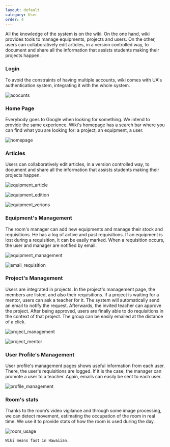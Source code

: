 ```yaml
---
layout: default
category: User
order: 4
---
```


All the knowledge of the system is on the wiki. On the one hand, wiki provides tools to manage equipments, projects and users. On the other, users can collaboratively edit articles, in a version controlled way, to document and share all the information that assists students making their projects happen.

### Login

To avoid the constraints of having multiple accounts, wiki comes with UA's authentication system, integrating it with the whole system.

![acocunts](https://firebasestorage.googleapis.com/v0/b/makerlab-b9b8c.appspot.com/o/wiki%2Fv05%2Fwiki_00.png?alt=media&token=a028710c-4194-472d-89c8-9c15c1662280)

### Home Page

Everybody goes to Google when looking for something. We intend to provide the same experience. Wiki's homepage has a search bar where you can find what you are looking for: a project, an equipment, a user.

![homepage](https://firebasestorage.googleapis.com/v0/b/makerlab-b9b8c.appspot.com/o/wiki%2Fv05%2Fwiki_01.png?alt=media&token=aee88483-a831-4c58-8d99-fe7f79b8a233)

### Articles

Users can collaboratively edit articles, in a version controlled way, to document and share all the information that assists students making their projects happen.

![equipment_article](https://firebasestorage.googleapis.com/v0/b/makerlab-b9b8c.appspot.com/o/wiki%2Fv05%2Fwiki_06.png?alt=media&token=9690ccc8-6fad-4ae3-a7ab-c57a3e660566)

![equipment_edition](https://firebasestorage.googleapis.com/v0/b/makerlab-b9b8c.appspot.com/o/wiki%2Fv05%2Fwiki_07.png?alt=media&token=83708712-ab21-42cf-a289-3750d1208763)

![equipment_verions](https://firebasestorage.googleapis.com/v0/b/makerlab-b9b8c.appspot.com/o/wiki%2Fv05%2Fwiki_08.png?alt=media&token=578d913a-fd1c-403f-b39b-107f6205900f)

### Equipment's Management

The room's manager can add new equipments and manage their stock and requisitions. He has a log of active and past requisitions. If an equipment is lost during a requisition, it can be easily marked. When a requisition occurs, the user and manager are notified by email.

![equipment_management](https://firebasestorage.googleapis.com/v0/b/makerlab-b9b8c.appspot.com/o/wiki%2Fv05%2Fwiki_02.png?alt=media&token=fbbed565-9910-4a1d-af99-0d1867238404)

![email_requisition](https://firebasestorage.googleapis.com/v0/b/makerlab-b9b8c.appspot.com/o/wiki%2Fv05%2Fwiki_09.png?alt=media&token=73e3fbce-3cc4-499e-8162-6de972241580)

### Project's Management

Users are integrated in projects. In the project's management page, the members are listed, and also their requisitions. If a project is waiting for a mentor, users can ask a teacher for it. The system will automatically send an email to notify the request. Afterwards, the invited teacher can approve the project. After being approved, users are finally able to do requisitions in the context of that project. The group can be easily emailed at the distance of a click.

![project_management](https://firebasestorage.googleapis.com/v0/b/makerlab-b9b8c.appspot.com/o/wiki%2Fv05%2Fwiki_03.png?alt=media&token=c4d6fae4-0e9e-4edd-8836-58973f2fa385)

![project_mentor](https://firebasestorage.googleapis.com/v0/b/makerlab-b9b8c.appspot.com/o/wiki%2Fv05%2Fwiki_10.png?alt=media&token=467ab550-b157-4c55-833e-c059f144fb3b)

### User Profile's Management

User profile's management pages shows useful information from each user. There, the user's requisitions are logged. If it is the case, the manager can promote a user to a teacher. Again, emails can easily be sent to each user.

![profile_management](https://firebasestorage.googleapis.com/v0/b/makerlab-b9b8c.appspot.com/o/wiki%2Fv05%2Fwiki_03.png?alt=media&token=c4d6fae4-0e9e-4edd-8836-58973f2fa385)

### Room's stats

Thanks to the room’s video vigilance and through some image processing, we can detect movement, estimating the occupation of the room in real time. We use it to provide stats of how the room is used during the day.

![room_usage](https://firebasestorage.googleapis.com/v0/b/makerlab-b9b8c.appspot.com/o/wiki%2Fv05%2Fwiki_05.png?alt=media&token=7838feab-583b-40a5-adbc-cf99a9275e76)

```Wiki means fast in Hawaiian.```
